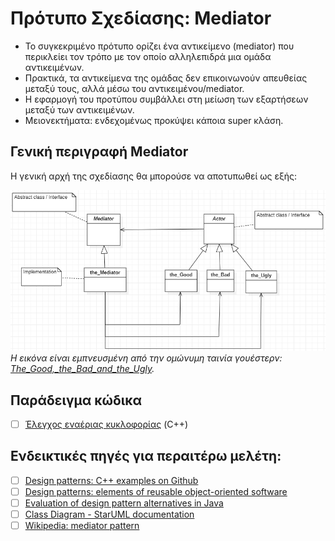 # Πρότυπο Σχεδίασης: Mediator

- Το συγκεκριμένο πρότυπο ορίζει ένα αντικείμενο (mediator) που περικλείει τον τρόπο με τον οποίο αλληλεπιδρά μια ομάδα αντικειμένων.
- Πρακτικά, τα αντικείμενα της ομάδας δεν επικοινωνούν απευθείας μεταξύ τους, αλλά μέσω του αντικειμένου/mediator.
- Η εφαρμογή του προτύπου συμβάλλει στη μείωση των εξαρτήσεων μεταξύ των αντικειμένων.
- Μειονεκτήματα: ενδεχομένως προκύψει κάποια super κλάση.


## Γενική περιγραφή Mediator
Η γενική αρχή της σχεδίασης θα μπορούσε να αποτυπωθεί ως εξής:

<kbd>![Wikipedia: mediator pattern](./img/cd_mediator01.png)</kbd>
*Η εικόνα είναι εμπνευσμένη από την ομώνυμη ταινία γουέστερν: [The_Good,_the_Bad_and_the_Ugly](https://en.wikipedia.org/wiki/The_Good,_the_Bad_and_the_Ugly).*





## Παράδειγμα κώδικα

- [ ] [Έλεγχος εναέριας κυκλοφορίας](./source_code/airTrafficControl.cpp) (C++)

## Ενδεικτικές πηγές για περαιτέρω μελέτη:
- [ ] [Design patterns: C++ examples on Github](https://github.com/JakubVojvoda/design-patterns-cpp/tree/master)
- [ ] [Design patterns: elements of reusable object-oriented software](http://faculty.chas.uni.edu/~wallingf/teaching/062/sessions/support/pattern-examples.pdf)
- [ ] [Evaluation of design pattern alternatives in Java](https://onlinelibrary.wiley.com/doi/pdf/10.1002/spe.3061)
- [ ] [Class Diagram - StarUML documentation](https://docs.staruml.io/working-with-uml-diagrams/class-diagram)
- [ ] [Wikipedia: mediator pattern](https://en.wikipedia.org/wiki/Mediator_pattern)
